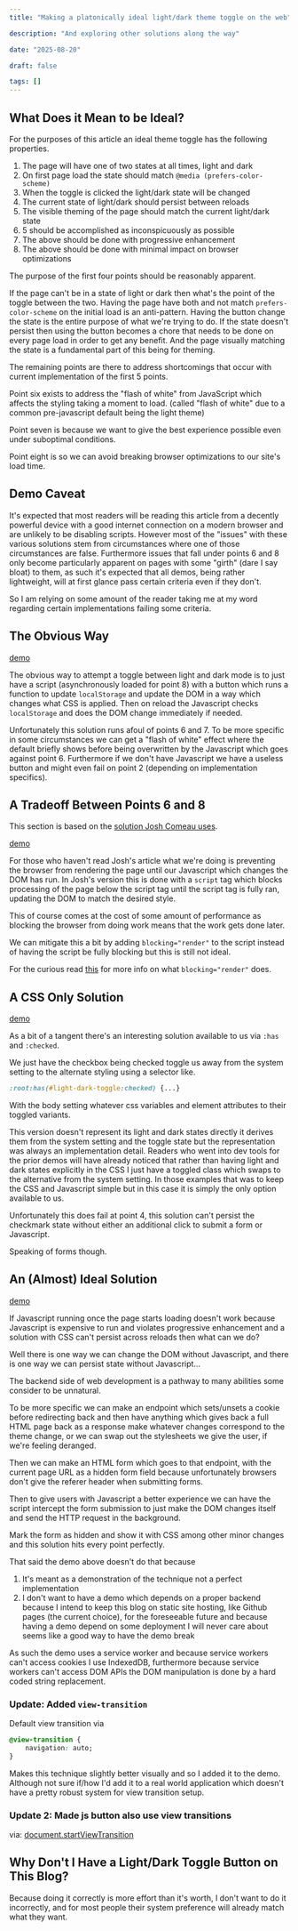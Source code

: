 ```yaml
---
title: "Making a platonically ideal light/dark theme toggle on the web"

description: "And exploring other solutions along the way"

date: "2025-08-20"

draft: false

tags: []
---
```


## What Does it Mean to be Ideal?

For the purposes of this article an ideal theme toggle has the following properties.

1) The page will have one of two states at all times, light and dark
2) On first page load the state should match `@media (prefers-color-scheme)`
3) When the toggle is clicked the light/dark state will be changed
4) The current state of light/dark should persist between reloads
5) The visible theming of the page should match the current light/dark state
6) 5 should be accomplished as inconspicuously as possible
7) The above should be done with progressive enhancement
8) The above should be done with minimal impact on browser optimizations

The purpose of the first four points should be reasonably apparent.

If the page can't be in a state of light or dark then what's the point of the toggle between the two.
Having the page have both and not match `prefers-color-scheme` on the initial load is an anti-pattern.
Having the button change the state is the entire purpose of what we're trying to do.
If the state doesn't persist then using the button becomes a chore that needs to be done on every page load in order to get any benefit.
And the page visually matching the state is a fundamental part of this being for theming.

The remaining points are there to address shortcomings that occur with current implementation of the first 5 points.

Point six exists to address the "flash of white" from JavaScript which affects the styling taking a moment to load. (called "flash of white" due to a common pre-javascript default being the light theme)

Point seven is because we want to give the best experience possible even under suboptimal conditions.

Point eight is so we can avoid breaking browser optimizations to our site's load time.

## Demo Caveat

It's expected that most readers will be reading this article from a decently powerful device with a good internet connection on a modern browser and are unlikely to be disabling scripts.
However most of the "issues" with these various solutions stem from circumstances where one of those circumstances are false.
Furthermore issues that fall under points 6 and 8 only become particularly apparent on pages with some "girth" (dare I say bloat) to them, as such it's expected that all demos, being rather lightweight, will at first glance pass certain criteria even if they don't.

So I am relying on some amount of the reader taking me at my word regarding certain implementations failing some criteria.

## The Obvious Way

[demo](/static/demos/light-dark-demo-1)

The obvious way to attempt a toggle between light and dark mode is to just have a script (asynchronously loaded for point 8) with a button which runs a function to update `localStorage` and update the DOM in a way which changes what CSS is applied.
Then on reload the Javascript checks `localStorage` and does the DOM change immediately if needed.

Unfortunately this solution runs afoul of points 6 and 7.
To be more specific in some circumstances we can get a "flash of white" effect where the default briefly shows before being overwritten by the Javascript which goes against point 6.
Furthermore if we don't have Javascript we have a useless button and might even fail on point 2 (depending on implementation specifics).

## A Tradeoff Between Points 6 and 8

This section is based on the [solution Josh Comeau uses](https://www.joshwcomeau.com/react/dark-mode/).

[demo](/static/demos/light-dark-demo-2)

For those who haven't read Josh's article what we're doing is preventing the browser from rendering the page until our Javascript which changes the DOM has run.
In Josh's version this is done with a `script` tag which blocks processing of the page below the script tag until the script tag is fully ran, updating the DOM to match the desired style.

This of course comes at the cost of some amount of performance as blocking the browser from doing work means that the work gets done later.

We can mitigate this a bit by adding `blocking="render"` to the script instead of having the script be fully blocking but this is still not ideal.

For the curious read [this](https://csswizardry.com/2024/08/blocking-render-why-whould-you-do-that/) for more info on what `blocking="render"` does.

## A CSS Only Solution

[demo](/static/demos/light-dark-demo-3)

As a bit of a tangent there's an interesting solution available to us via `:has` and `:checked`.

We just have the checkbox being checked toggle us away from the system setting to the alternate styling using a selector like.

```css
:root:has(#light-dark-toggle:checked) {...}
```

With the body setting whatever css variables and element attributes to their toggled variants.

This version doesn't represent its light and dark states directly it derives them from the system setting and the toggle state but the representation was always an implementation detail.
Readers who went into dev tools for the prior demos will have already noticed that rather than having light and dark states explicitly in the CSS I just have a toggled class which swaps to the alternative from the system setting.
In those examples that was to keep the CSS and Javascript simple but in this case it is simply the only option available to us.

Unfortunately this does fail at point 4, this solution can't persist the checkmark state without either an additional click to submit a form or Javascript.

Speaking of forms though.

## An (Almost) Ideal Solution

[demo](/static/demos/light-dark-demo-4)

If Javascript running once the page starts loading doesn't work because Javascript is expensive to run and violates progressive enhancement and a solution with CSS can't persist across reloads then what can we do?

Well there is one way we can change the DOM without Javascript, and there is one way we can persist state without Javascript…

The backend side of web development is a pathway to many abilities some consider to be unnatural.

To be more specific we can make an endpoint which sets/unsets a cookie before redirecting back and then have anything which gives back a full HTML page back as a response make whatever changes correspond to the theme change, or we can swap out the stylesheets we give the user, if we're feeling deranged.

Then we can make an HTML form which goes to that endpoint, with the current page URL as a hidden form field because unfortunately browsers don't give the referer header when submitting forms.

Then to give users with Javascript a better experience we can have the script intercept the form submission to just make the DOM changes itself and send the HTTP request in the background.

Mark the form as hidden and show it with CSS among other minor changes and this solution hits every point perfectly.

That said the demo above doesn't do that because

1) It's meant as a demonstration of the technique not a perfect implementation
2) I don't want to have a demo which depends on a proper backend because I intend to keep this blog on static site hosting, like Github pages (the current choice), for the foreseeable future and because having a demo depend on some deployment I will never care about seems like a good way to have the demo break

As such the demo uses a service worker and because service workers can't access cookies I use IndexedDB, furthermore because service workers can't access DOM APIs the DOM manipulation is done by a hard coded string replacement.

### Update: Added `view-transition`

Default view transition via

```css
@view-transition {
    navigation: auto;
}
```

Makes this technique slightly better visually and so I added it to the demo. Although not sure if/how I'd add it to a real world application which doesn't have a pretty robust system for view transition setup.

### Update 2: Made js button also use view transitions

via: [document.startViewTransition](https://developer.mozilla.org/en-US/docs/Web/API/Document/startViewTransition)

## Why Don't I Have a Light/Dark Toggle Button on This Blog?

Because doing it correctly is more effort than it's worth, I don't want to do it incorrectly, and for most people their system preference will already match what they want.
